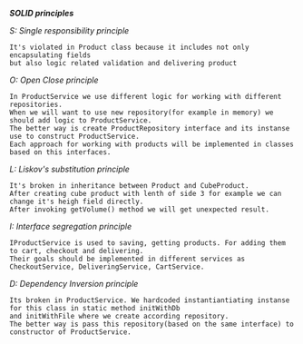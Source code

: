 ***SOLID principles***

*S: Single responsibility principle*
 
    It's violated in Product class because it includes not only encapsulating fields
    but also logic related validation and delivering product
 
*O: Open Close principle* 

    In ProductService we use different logic for working with different repositories.
    When we will want to use new repository(for example in memory) we should add logic to ProductService.
    The better way is create ProductRepository interface and its instanse use to construct ProductService.
    Each approach for working with products will be implemented in classes based on this interfaces.
    
*L: Liskov's substitution principle*

    It's broken in inheritance between Product and CubeProduct.
    After creating cube product with lenth of side 3 for example we can change it's heigh field directly.
    After invoking getVolume() method we will get unexpected result. 
    
*I: Interface segregation principle*

    IProductService is used to saving, getting products. For adding them to cart, checkout and delivering.
    Their goals should be implemented in different services as CheckoutService, DeliveringService, CartService.
    
*D: Dependency Inversion principle*

    Its broken in ProductService. We hardcoded instantiantiating instanse for this class in static method initWithDb 
    and initWithFile where we create according repository.
    The better way is pass this repository(based on the same interface) to constructor of ProductService.
    

